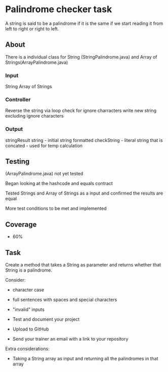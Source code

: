 # Palindrome checker task

A string is said to be a palindrome if it is the same if we start reading it from left to right or right to left.

## About

There is a individual class for String (StringPalindrome.java) and Array of Strings(ArrayPalindrome.java)

### Input
String
Array of Strings

### Controller
Reverse the string via loop 
check for ignore charracters
write new string excluding ignore characters

### Output
stringResult
string - initial string formatted
checkString - literal string that is concated - used for temp calculation

## Testing
(ArrayPalindrome.java) not yet tested

Began looking at the hashcode and equals contract

Tested Strings and Array of Strings as a input and confirmed the results are equal

More test conditions to be met and implemented 

## Coverage
- 60%

## Task 

Create a method that takes a String as parameter and returns whether that String is a palindrome.

Consider:
- character case
- full sentences with spaces and special characters
- "invalid" inputs

- Test and document your project
- Upload to GitHub
- Send your trainer an email with a link to your repository


Extra considerations:
- Taking a String array as input and returning all the palindromes in that array 